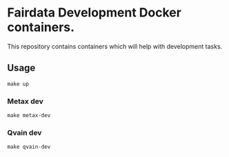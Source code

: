 # Fairdata Development Docker containers.

This repository contains containers which will help with development tasks.

## Usage
```
make up
```

### Metax dev
```
make metax-dev
```

### Qvain dev
```
make qvain-dev
```
